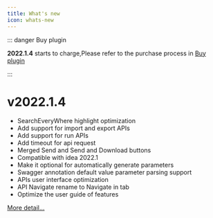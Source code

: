 ```yaml
---
title: What's new
icon: whats-new
---
```


::: danger Buy plugin

**2022.1.4** starts to charge,Please refer to the purchase process in [Buy plugin](./buy.md)

:::

# v2022.1.4

* SearchEveryWhere highlight optimization
* Add support for import and export APIs
* Add support for run APIs
* Add timeout for api request
* Merged Send and Send and Download buttons
* Compatible with idea 2022.1
* Make it optional for automatically generate parameters
* Swagger annotation default value parameter parsing support
* APIs user interface optimization
* API Navigate rename to Navigate in tab
* Optimize the user guide of features

[More detail...](./history.md)